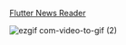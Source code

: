 [Flutter News Reader](https://github.com/asifjahan1/Flutter-News-Reader/tree/master)

![ezgif com-video-to-gif (2)](https://github.com/asifjahan1/Flutter-News-Reader/assets/54774661/db1a4d0f-8c6b-4f67-b62c-c2c3e977617d)
